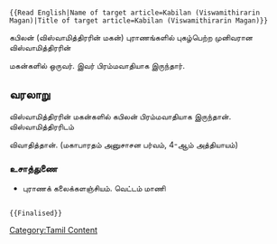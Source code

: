```{=mediawiki}
{{Read English|Name of target article=Kabilan (Viswamithirarin Magan)|Title of target article=Kabilan (Viswamithirarin Magan)}}
```
கபிலன் (விஸ்வாமித்திரரின் மகன்) புராணங்களில் புகழ்பெற்ற முனிவரான விஸ்வாமித்திரரின்
மகன்களில் ஒருவர். இவர் பிரம்மவாதியாக இருந்தார்.

## வரலாறு

விஸ்வாமித்திரரின் மகன்களில் கபிலன் பிரம்மவாதியாக இருந்தான். விஸ்வாமித்திரரிடம்
விவாதித்தான். (மகாபாரதம் அனுசாசன பர்வம், 4-ஆம் அத்தியாயம்)

### உசாத்துணை

-   புராணக் கலைக்களஞ்சியம். வெட்டம் மாணி

```{=mediawiki}
{{Finalised}}
```
[Category:Tamil Content](Category:Tamil_Content "wikilink")
